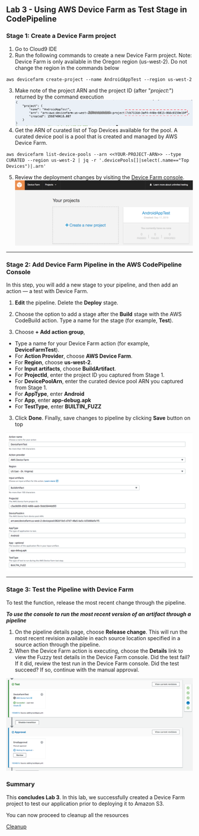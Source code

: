 
## Lab 3 - Using AWS Device Farm as Test Stage in CodePipeline

### Stage 1: Create a Device Farm project

1. Go to Cloud9 IDE
2. Run the following commands to create a new Device Farm project. Note: Device Farm is only available in the Oregon region (us-west-2). Do not change the region in the commands below
```console
aws devicefarm create-project --name AndroidAppTest --region us-west-2
```
3. Make note of the project ARN and the project ID (after "_project:_") returned by the command execution
![create-devicefarm](./img/Lab3-Stage1-Create-DeviceFarm.png)
4. Get the ARN of curated list of Top Devices available for the pool. A curated device pool is a pool that is created and managed by AWS Device Farm.
```console
aws devicefarm list-device-pools --arn <<YOUR-PROJECT-ARN>> --type CURATED --region us-west-2 | jq -r '.devicePools[]|select(.name=="Top Devices")|.arn'
```
5.  Review the deployment changes by visiting the [Device Farm console](https://us-west-2.console.aws.amazon.com/devicefarm).
![complete-devicefarm](./img/Lab3-Stage1-Complete-DeviceFarm.png)

***

### Stage 2: Add Device Farm Pipeline in the AWS CodePipeline Console

In this step, you will add a new stage to your pipeline, and then add an action — a test with Device Farm.

1. **Edit** the pipeline. Delete the **Deploy** stage.
2. Choose the option to add a stage after the **Build** stage with the AWS CodeBuild action. Type a name for the stage (for example, **Test**).

2. Choose **+ Add action group**,
- Type a name for your Device Farm action (for example, **DeviceFarmTest**).
- For **Action Provider**, choose **AWS Device Farm**.
- For **Region**, choose **us-west-2**.
- For **Input artifacts**, choose **BuildArtifact**.
- For **ProjectId**, enter the project ID you captured from Stage 1.
- For **DevicePoolArn**, enter the curated device pool ARN you captured from Stage 1.
- For **AppType**, enter **Android**
- For **App**, enter **app-debug.apk**
- For **TestType**, enter **BUILTIN_FUZZ**

3. Click **Done**. Finally, save changes to pipeline by clicking **Save** button on top

![DeviceFarmAction](./img/Lab3-DeviceFarmAction.png)

***

### Stage 3: Test the Pipeline with Device Farm

To test the function, release the most recent change through the pipeline.

**_To use the console to run the most recent version of an artifact through a pipeline_**

1. On the pipeline details page, choose **Release change**. This will run the most recent revision available in each source location specified in a source action through the pipeline.
2. When the Device Farm action is executing, choose the **Details** link to view the Fuzzy test details in the Device Farm console. Did the test fail? If it did, review the test run in the Device Farm console. Did the test succeed? If so, continue with the manual approval.

![DeviceFarmActionComplete](./img/Lab3-DeviceFarmActionComplete.png)

### Summary

This **concludes Lab 3**. In this lab, we successfully created a Device Farm project to test our application prior to deploying it to Amazon S3.

You can now proceed to cleanup all the resources

[Cleanup](README.md#clean-up)

